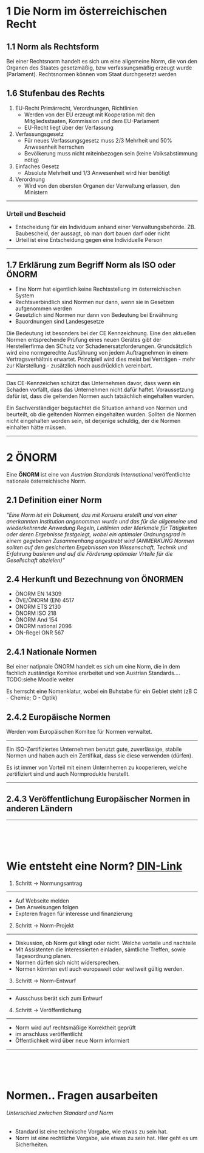 1 Die Norm im österreichischen Recht
====

1.1 Norm als Rechtsform
----

Bei einer Rechtsnorm handelt es sich um eine allgemeine Norm, die von den Organen des Staates gesetzmäßig, bzw verfassungsmäßig erzeugt wurde (Parlament). Rechtsnormen können vom Staat durchgesetzt werden

1.6 Stufenbau des Rechts
----
1. EU-Recht Primärrecht, Verordnungen, Richtlinien
   - Werden von der EU erzeugt mit Kooperation mit den Mitgliedsstaaten, Kommission und dem EU-Parlament
   - EU-Recht liegt über der Verfassung
2. Verfassungsgesetz
   - Für neues Verfassungsgesetz muss 2/3 Mehrheit und 50% Anwesenheit herrschen
   - Bevölkerung muss nicht miteinbezogen sein (keine Volksabstimmung nötig)
3. Einfaches Gesetz
   - Absolute Mehrheit und 1/3 Anwesenheit wird hier benötigt
4. Verordnung
   - Wird von den obersten Organen der Verwaltung erlassen, den Ministern

---

### Urteil und Bescheid
- Entscheidung für ein Individuum anhand einer Verwaltungsbehörde. ZB. Baubescheid, der aussagt, ob man dort bauen darf oder nicht
- Urteil ist eine Entscheidung gegen eine Individuelle Person

---

1.7 Erklärung zum Begriff Norm als ISO oder ÖNORM
----

- Eine Norm hat eigentlich keine Rechtsstellung im österreichischen System
- Rechtsverbindlich sind Normen nur dann, wenn sie in Gesetzen aufgenommen werden
- Gesetzlich sind Normen nur dann von Bedeutung bei Erwähnung
- Bauordnungen sind Landesgesetze

Die Bedeutung ist besonders bei der CE Kennzeichnung. Eine den aktuellen Normen entsprechende Prüfung eines neuen Gerätes gibt der Herstellerfirma den SChutz vor Schadenersatzforderungen. Grundsätzlich wird eine normgerechte Ausführung von jedem Auftragnehmen in einem Vertragsverhältnis erwartet. Prinzipiell wird dies meist bei Verträgen - mehr zur Klarstellung - zusätzlich noch ausdrücklich vereinbart.

---

Das CE-Kennzeichen schützt das Unternehmen davor, dass wenn ein Schaden vorfällt, dass das Unternehmen nicht dafür haftet. Voraussetzung dafür ist, dass die geltenden Normen auch tatsächlich eingehalten wurden.

Ein Sachverständiger begutachtet die Situation anhand von Normen und beurteilt, ob die geltenden Normen eingehalten wurden. Sollten die Normen nicht eingehalten worden sein, ist derjenige schuldig, der die Normen einhalten hätte müssen.

---

2 ÖNORM
====

Eine __ÖNORM__ ist eine von _Austrian Standards International_ veröffentlichte nationale österreichische Norm.

2.1 Definition einer Norm
----

_"Eine Norm ist ein Dokument, das mit Konsens erstellt und von einer anerkannten Institution angenommen wurde und das für die allgemeine und wiederkehrende Anwedung Regeln, Leitlinien oder Merkmale für Tätigkeiten oder deren Ergebnisse festgelegt, wobei ein optimaler Ordnungsgrad in einem gegebenen Zusammenhang angestrebt wird (ANMERKUNG Normen sollten auf den gesicherten Ergebnissen von Wissenschaft, Technik und Erfahrung basieren und auf die Förderung optimaler Vrteile für die Gesellschaft abzielen)"_

2.4 Herkunft und Bezechnung von ÖNORMEN
---

- ÖNORM EN 14309
- ÖVE/ÖNORM (EN) 4517
- ONORM ETS 2130
- ÖNORM ISO 218
- ÖNORM And 154
- ÖNORM national 2096
- ON-Regel ONR 567

2.4.1 Nationale Normen
---

Bei einer natipnale ÖNORM handelt es sich um eine Norm, die in dem fachlich zuständige Komitee erarbeitet und von Austrian Standards.... TODO:siehe Moodle weiter

Es herrscht eine Nomenklatur, wobei ein Buhstabe für ein Gebiet steht (zB C - Chemie; O - Optik)

2.4.2 Europäische Normen
---

Werden vom Europäischen Komitee für Normen verwaltet.

---

Ein ISO-Zertifiziertes Unternehmen benutzt gute, zuverlässige, stabile Normen und haben auch ein Zertifikat, dass sie diese verwenden (dürfen).

Es ist immer von Vorteil mit einem Unternhemen zu kooperieren, welche zertifiziert sind und auch Normprodukte herstellt.

---

2.4.3 Veröffentlichung Europäischer Normen in anderen Ländern
---

---

<br><br><br>

Wie entsteht eine Norm? [DIN-Link](https://www.youtube.com/watch?v=qX_LGgKXAi8)
====

1. Schritt -> Normungsantrag
----

- Auf Webseite melden
- Den Anweisungen folgen
- Expteren fragen für interesse und finanzierung

2. Schritt -> Norm-Projekt
----

- Diskussion, ob Norm gut klingt oder nicht. Welche vorteile und nachteile
- Mit Assistenten die Interessierten einladen, sämtliche Treffen, sowie Tagesordnung planen.
- Normen dürfen sich nicht widersprechen.
- Normen könnten evtl auch europaweit oder weltweit gültig werden.

3. Schritt -> Norm-Entwurf
----

- Ausschuss berät sich zum Entwurf

4. Schritt -> Veröffentlichung
----

- Norm wird auf rechtsmäßige Korrektheit geprüft
- im anschluss veröffentlicht
- Öffentlichkeit wird über neue Norm informiert

---

<br><br><br>


Normen.. Fragen ausarbeiten
====

###### Unterschied zwischen Standard und Norm

- Standard ist eine technische Vorgabe, wie etwas zu sein hat.
- Norm ist eine rechtliche Vorgabe, wie etwas zu sein hat. Hier geht es um Sicherheiten.
